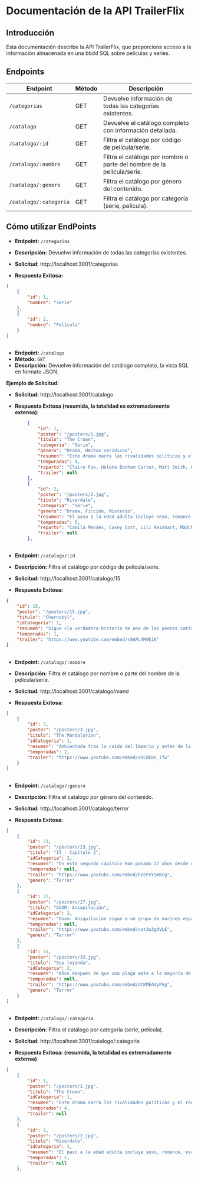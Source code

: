 # Documentación de la API TrailerFlix

## Introducción
Esta documentación describe la API TrailerFlix, que proporciona acceso a la información almacenada en una bbdd SQL sobre películas y series.

## Endpoints

| Endpoint                 | Método | Descripción                                      |
|--------------------------|--------|--------------------------------------------------|
| `/categorias`            | GET    | Devuelve información de todas las categorías existentes.                       |
| `/catalogo`              | GET    | Devuelve el catálogo completo con información detallada.                        |
| `/catalogo/:id`          | GET    | Filtra el catálogo por código de película/serie.                                |
| `/catalogo/:nombre`      | GET    | Filtra el catálogo por nombre o parte del nombre de la película/serie.          |
| `/catalogo/:genero`      | GET    | Filtra el catálogo por género del contenido.                                     |
| `/catalogo/:categoria`   | GET    | Filtra el catálogo por categoría (serie, película).           |               |

## Cómo utilizar EndPoints

- **Endpoint:** `/categorias`
- **Descripción:** Devuelve información de todas las categorías existentes.
- **Solicitud:**
http://localhost:3001/categorias

- **Respuesta Exitosa:**
```json
[
    {
        "id": 1,
        "nombre": "Serie"
    },
    {
        "id": 2,
        "nombre": "Película"
    }
]
```
##
- **Endpoint:** `/catalogo`
- **Método:** `GET`
- **Descripción:** Devuelve información del catálogo completo, la vista SQL en formato JSON.

**Ejemplo de Solicitud:**

- **Solicitud:**
http://localhost:3001/catalogo

- **Respuesta Exitosa (resumida, la totalidad es extremadamente extensa):**
```json
        {
            "id": 1,
            "poster": "/posters/1.jpg",
            "titulo": "The Crown",
            "categoria": "Serie",
            "genero": "Drama, Hechos verídicos",
            "resumen": "Este drama narra las rivalidades políticas y el romance de la reina Isabel II, así como los sucesos que moldearon la segunda mitad del siglo XX.",
            "temporadas": 4,
            "reparto": "Claire Fox, Helena Bonham Carter, Matt Smith, Olivia Colman, Tobias Menzies, Vanesa Kirby",
            "trailer": null
        },
        {
            "id": 2,
            "poster": "/posters/2.jpg",
            "titulo": "Riverdale",
            "categoria": "Serie",
            "genero": "Drama, Ficción, Misterio",
            "resumen": "El paso a la edad adulta incluye sexo, romance, escuela y familia. Para Archie y sus amigos, también hay misterios oscuros.",
            "temporadas": 5,
            "reparto": "Camila Mendes, Casey Cott, Lili Reinhart, Mädchen Amick, Madelaine Petsch, Marisol Nichols",
            "trailer": null
        },
```
##
- **Endpoint:**  `/catalogo/:id`  
- **Descripción:** Filtra el catálogo por código de película/serie.
- **Solicitud:**
http://localhost:3001/catalogo/15

- **Respuesta Exitosa:**
```json
{
    "id": 15,
    "poster": "/posters/15.jpg",
    "titulo": "Chernobyl",
    "idCategoria": 1,
    "resumen": "Sigue «la verdadera historia de una de las peores catástrofes provocadas por el hombre y habla de los valientes hombres y mujeres que se sacrificaron para salvar a Europa de un desastre inimaginable. La miniserie se centra en el desgarrador alcance del desastre de la planta nuclear que ocurrió en Ucrania en abril de 1986, revelando cómo y por qué ocurrió, además contando las sorprendentes y notables historias de los héroes que lucharon y cayeron.",
    "temporadas": 1,
    "trailer": "https://www.youtube.com/embed/s9APLXM9Ei8"
}
```
##
- **Endpoint:** `/catalogo/:nombre`
- **Descripción:** Filtra el catálogo por nombre o parte del nombre de la película/serie.
- **Solicitud:**
http://localhost:3001/catalogo/mand

- **Respuesta Exitosa:**
```json
[
    {
        "id": 3,
        "poster": "/posters/3.jpg",
        "titulo": "The Mandalorian",
        "idCategoria": 1,
        "resumen": "Ambientada tras la caída del Imperio y antes de la aparición de la Primera Orden, la serie sigue los pasos de un pistolero solitario en las aventuras que protagoniza en los confines de la galaxia, donde no alcanza la autoridad de la Nueva República.",
        "temporadas": 2,
        "trailer": "https://www.youtube.com/embed/aOC8E8z_ifw"
    }
]
```
##
- **Endpoint:** `/catalogo/:genero`
- **Descripción:** Filtra el catálogo por género del contenido.
- **Solicitud:**
http://localhost:3001/catalogo/terror

- **Respuesta Exitosa:**
```json
[
    {
        "id": 23,
        "poster": "/posters/23.jpg",
        "titulo": "IT - Capítulo 2",
        "idCategoria": 2,
        "resumen": "En este segundo capitulo Han pasado 27 años desde que el \"Club de los Perdedores\", formado por Bill, Berverly, Richie, Ben, Eddie, Mike y Stanley, se enfrentaran al macabro y despiadado Pennywise (Bill Skarsgård). En cuanto tuvieron oportunidad, abandonaron el pueblo de Derry, en el estado de Maine, que tantos problemas les había ocasionado. Sin embargo, ahora, siendo adultos, parece que no pueden escapar de su pasado. Todos deberán enfrentarse de nuevo al temible payaso para descubrir si de verdad están preparados para superar sus traumas de la infancia.",
        "temporadas": null,
        "trailer": "https://www.youtube.com/embed/hZeFeYSmBcg",
        "genero": "Terror"
    },
    {
        "id": 27,
        "poster": "/posters/27.jpg",
        "titulo": "DOOM: Aniquilación",
        "idCategoria": 2,
        "resumen": "Doom: Aniquilación sigue a un grupo de marines espaciales que han respondido a una llamada de alerta de una base en la luna marciana, solo para descubrir que ha sido tomada por criaturas demoníacas que amenazan con desatar el infierno en la tierra.",
        "temporadas": null,
        "trailer": "https://www.youtube.com/embed/nat3u3gAVLE",
        "genero": "Terror"
    },
    {
        "id": 33,
        "poster": "/posters/33.jpg",
        "titulo": "Soy leyenda",
        "idCategoria": 2,
        "resumen": "Años después de que una plaga mate a la mayoría de la humanidad y transforme al resto en monstruos, el único superviviente en la ciudad de Nueva York lucha valientemente para encontrar una cura.",
        "temporadas": null,
        "trailer": "https://www.youtube.com/embed/dtKMEAXyPkg",
        "genero": "Terror"
    }
]
```
##
- **Endpoint:** `/catalogo/:categoria`
- **Descripción:** Filtra el catálogo por categoría (serie, película).
- **Solicitud:**
http://localhost:3001/catalogo/:categoria

- **Respuesta Exitosa: (resumida, la totalidad es extremadamente extensa)**
```json
[
    {
        "id": 1,
        "poster": "/posters/1.jpg",
        "titulo": "The Crown",
        "idCategoria": 1,
        "resumen": "Este drama narra las rivalidades políticas y el romance de la reina Isabel II, así como los sucesos que moldearon la segunda mitad del siglo XX.",
        "temporadas": 4,
        "trailer": null
    },
    {
        "id": 2,
        "poster": "/posters/2.jpg",
        "titulo": "Riverdale",
        "idCategoria": 1,
        "resumen": "El paso a la edad adulta incluye sexo, romance, escuela y familia. Para Archie y sus amigos, también hay misterios oscuros.",
        "temporadas": 5,
        "trailer": null
    },
```
